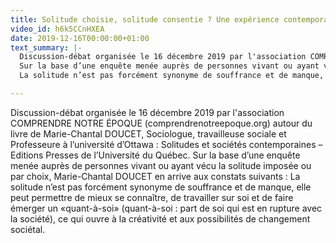 ```yaml
---
title: Solitude choisie, solitude consentie ? Une expérience contemporaine.
video_id: h6k5CCnHXEA
date: 2019-12-16T00:00:00+01:00
text_summary: |-
  Discussion-débat organisée le 16 décembre 2019 par l'association COMPRENDRE NOTRE ÉPOQUE (comprendrenotreepoque.org) autour du livre de Marie-Chantal DOUCET, Sociologue, travailleuse sociale et Professeure à l’université d’Ottawa : Solitudes et sociétés contemporaines – Editions Presses de l’Université du Québec.
  Sur la base d’une enquête menée auprès de personnes vivant ou ayant vécu la solitude imposée ou par choix, Marie-Chantal DOUCET en arrive aux constats suivants :
  La solitude n’est pas forcément synonyme de souffrance et de manque, elle peut permettre de mieux se connaître, de travailler sur soi et de faire émerger un «quant-à-soi» (quant-à-soi : part de soi qui est en rupture avec la société), ce qui ouvre à la créativité et aux possibilités de changement sociétal.

---
```

Discussion-débat organisée le 16 décembre 2019 par l'association COMPRENDRE NOTRE ÉPOQUE (comprendrenotreepoque.org) autour du livre de Marie-Chantal DOUCET, Sociologue, travailleuse sociale et Professeure à l’université d’Ottawa : Solitudes et sociétés contemporaines – Editions Presses de l’Université du Québec. Sur la base d’une enquête menée auprès de personnes vivant ou ayant vécu la solitude imposée ou par choix, Marie-Chantal DOUCET en arrive aux constats suivants : La solitude n’est pas forcément synonyme de souffrance et de manque, elle peut permettre de mieux se connaître, de travailler sur soi et de faire émerger un «quant-à-soi» (quant-à-soi : part de soi qui est en rupture avec la société), ce qui ouvre à la créativité et aux possibilités de changement sociétal.